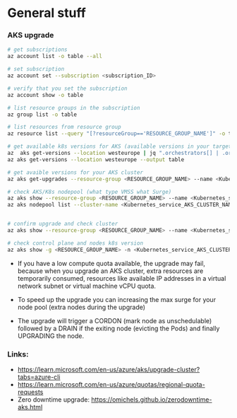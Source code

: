 # General stuff


### AKS upgrade

```bash
# get subscriptions
az account list -o table --all

# set subscription 
az account set --subscription <subscription_ID>

# verify that you set the subscription
az account show -o table

# list resource groups in the subscription
az group list -o table

# list resources from resource group
az resource list --query "[?resourceGroup=='RESOURCE_GROUP_NAME']" -o table

# get available k8s versions for AKS (available versions in your target region)
az  aks get-versions --location westeurope | jq ".orchestrators[] | .orchestratorVersion"
az aks get-versions --location westeurope --output table

# get avaible versions for your AKS cluster
az aks get-upgrades --resource-group <RESOURCE_GROUP_NAME> --name <Kubernetes_service_AKS_CLUSTER_NAME> --output table

# check AKS/K8s nodepool (what type VMSS what Surge)
az aks show --resource-group <RESOURCE_GROUP_NAME> --name <Kubernetes_service_AKS_CLUSTER_NAME> --query agentPoolProfiles
az aks nodepool list --cluster-name <Kubernetes_service_AKS_CLUSTER_NAME> --resource-group <RESOURCE_GROUP_NAME> 


# confirm upgrade and check cluster 
az aks show --resource-group <RESOURCE_GROUP_NAME> --name <Kubernetes_service_AKS_CLUSTER_NAME> --output table

# check control plane and nodes k8s version
az aks show -g <RESOURCE_GROUP_NAME> -n <Kubernetes_service_AKS_CLUSTER_NAME> | grep -E "orchestratorVersion|kubernetesVersion"
```

* If you have a low compute quota available, the upgrade may fail, because when you upgrade an AKS cluster, extra resources are temporarily consumed, resources like available IP addresses in a virtual network subnet or virtual machine vCPU quota.

* To speed up the upgrade you can increasing the max surge for your node pool (extra nodes during the upgrade)

* The upgrade will trigger a CORDON (mark node as unschedulable) followed by a DRAIN if the exiting node (evicting the Pods) and finally UPGRADING the node.

### Links:

- https://learn.microsoft.com/en-us/azure/aks/upgrade-cluster?tabs=azure-cli
- https://learn.microsoft.com/en-us/azure/quotas/regional-quota-requests
- Zero downtime upgrade: https://omichels.github.io/zerodowntime-aks.html


